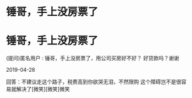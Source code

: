# 锤哥，手上没房票了

# 锤哥，手上没房票了

(提问)匿名用户 : 锤哥，手上没房票了，用公司买房好不好？ 好贷款吗？谢谢

2019-04-28

回答：不建议走这个路子，税费高到你欲哭无泪，不然限购 这个障碍岂不是很容易就解决了[微笑][微笑]微笑